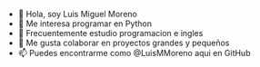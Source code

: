 - 👋 Hola, soy Luis Miguel Moreno
- 👀 Me interesa programar en Python 
- 🌱 Frecuentemente estudio programacion e ingles
- 💞️ Me gusta colaborar en proyectos grandes y pequeños
- 📫 Puedes encontrarme como @LuisMMoreno aqui en GitHub

<!---
LuisMMoreno/Luis Miguel Moreno es una persona ✨ especial ✨ por lo que dice aqui `README.md` (este archivo) agregado en tu cuenta de GitHub.
Puedes dar click en link anterior para guardar y mirar tus cambios.
--->
